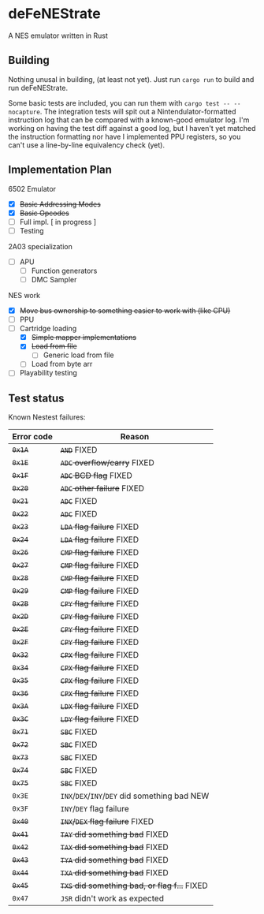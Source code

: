 # deFeNEStrate

A NES emulator written in Rust

## Building

Nothing unusal in building, (at least not yet). Just run `cargo run` to build
and run deFeNEStrate.

Some basic tests are included, you can run them with `cargo test -- --nocapture`.
The integration tests will spit out a Nintendulator-formatted instruction log
that can be compared with a known-good emulator log. I'm working on having the
test diff against a good log, but I haven't yet matched the instruction
formatting nor have I implemented PPU registers, so you can't use a line-by-line
equivalency check (yet).

## Implementation Plan

6502 Emulator
 - [x] ~~Basic Addressing Modes~~
 - [x] ~~Basic Opcodes~~
 - [ ] Full impl. [ in progress ]
 - [ ] Testing

2A03 specialization
 - [ ] APU
   - [ ] Function generators
   - [ ] DMC Sampler

NES work
 - [x] ~~Move bus ownership to something easier to work with (like CPU)~~
 - [ ] PPU
 - [ ] Cartridge loading
   - [x] ~~Simple mapper implementations~~
   - [x] ~~Load from file~~
     - [ ] Generic load from file
   - [ ] Load from byte arr
 - [ ] Playability testing

## Test status

Known Nestest failures:

| Error code  | Reason                                          |
|-------------|-------------------------------------------------|
| ~~`0x1A`~~  | ~~`AND`~~ FIXED                                 |
| ~~`0x1E`~~  | ~~`ADC` overflow/carry~~ FIXED                  |
| ~~`0x1F`~~  | ~~`ADC` BCD flag~~ FIXED                        |
| ~~`0x20`~~  | ~~`ADC` other failure~~ FIXED                   |
| ~~`0x21`~~  | ~~`ADC`~~ FIXED                                 |
| ~~`0x22`~~  | ~~`ADC`~~ FIXED                                 |
| ~~`0x23`~~  | ~~`LDA` flag failure~~ FIXED                    |
| ~~`0x24`~~  | ~~`LDA` flag failure~~ FIXED                    |
| ~~`0x26`~~  | ~~`CMP` flag failure~~ FIXED                    |
| ~~`0x27`~~  | ~~`CMP` flag failure~~ FIXED                    |
| ~~`0x28`~~  | ~~`CMP` flag failure~~ FIXED                    |
| ~~`0x29`~~  | ~~`CMP` flag failure~~ FIXED                    |
| ~~`0x2B`~~  | ~~`CPY` flag failure~~ FIXED                    |
| ~~`0x2D`~~  | ~~`CPY` flag failure~~ FIXED                    |
| ~~`0x2E`~~  | ~~`CPY` flag failure~~ FIXED                    |
| ~~`0x2F`~~  | ~~`CPY` flag failure~~ FIXED                    |
| ~~`0x32`~~  | ~~`CPX` flag failure~~ FIXED                    |
| ~~`0x34`~~  | ~~`CPX` flag failure~~ FIXED                    |
| ~~`0x35`~~  | ~~`CPX` flag failure~~ FIXED                    |
| ~~`0x36`~~  | ~~`CPX` flag failure~~ FIXED                    |
| ~~`0x3A`~~  | ~~`LDX` flag failure~~ FIXED                    |
| ~~`0x3C`~~  | ~~`LDY` flag failure~~ FIXED                    |
| ~~`0x71`~~  | ~~`SBC`~~ FIXED                                 |
| ~~`0x72`~~  | ~~`SBC`~~ FIXED                                 |
| ~~`0x73`~~  | ~~`SBC`~~ FIXED                                 |
| ~~`0x74`~~  | ~~`SBC`~~ FIXED                                 |
| ~~`0x75`~~  | ~~`SBC`~~ FIXED                                 |
| `0x3E`      | `INX`/`DEX`/`INY`/`DEY` did something bad NEW   |
| `0x3F`      | `INY`/`DEY` flag failure                        |
| ~~`0x40`~~  | ~~`INX`/`DEX` flag failure~~ FIXED              |
| ~~`0x41`~~  | ~~`TAY` did something bad~~ FIXED               |
| ~~`0x42`~~  | ~~`TAX` did something bad~~ FIXED               |
| ~~`0x43`~~  | ~~`TYA` did something bad~~ FIXED               |
| ~~`0x44`~~  | ~~`TXA` did something bad~~ FIXED               |
| ~~`0x45`~~  | ~~`TXS` did something bad, or flag f...~~ FIXED |
| `0x47`      | `JSR` didn't work as expected                   |

